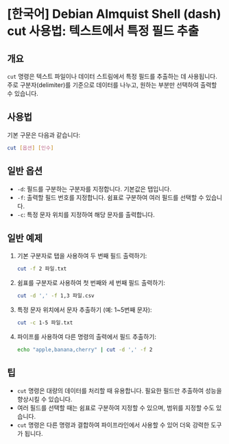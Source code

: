 # [한국어] Debian Almquist Shell (dash) cut 사용법: 텍스트에서 특정 필드 추출

## 개요
`cut` 명령은 텍스트 파일이나 데이터 스트림에서 특정 필드를 추출하는 데 사용됩니다. 주로 구분자(delimiter)를 기준으로 데이터를 나누고, 원하는 부분만 선택하여 출력할 수 있습니다.

## 사용법
기본 구문은 다음과 같습니다:

```bash
cut [옵션] [인수]
```

## 일반 옵션
- `-d`: 필드를 구분하는 구분자를 지정합니다. 기본값은 탭입니다.
- `-f`: 출력할 필드 번호를 지정합니다. 쉼표로 구분하여 여러 필드를 선택할 수 있습니다.
- `-c`: 특정 문자 위치를 지정하여 해당 문자를 출력합니다.

## 일반 예제
1. 기본 구분자로 탭을 사용하여 두 번째 필드 출력하기:
   ```bash
   cut -f 2 파일.txt
   ```

2. 쉼표를 구분자로 사용하여 첫 번째와 세 번째 필드 출력하기:
   ```bash
   cut -d ',' -f 1,3 파일.csv
   ```

3. 특정 문자 위치에서 문자 추출하기 (예: 1~5번째 문자):
   ```bash
   cut -c 1-5 파일.txt
   ```

4. 파이프를 사용하여 다른 명령의 출력에서 필드 추출하기:
   ```bash
   echo "apple,banana,cherry" | cut -d ',' -f 2
   ```

## 팁
- `cut` 명령은 대량의 데이터를 처리할 때 유용합니다. 필요한 필드만 추출하여 성능을 향상시킬 수 있습니다.
- 여러 필드를 선택할 때는 쉼표로 구분하여 지정할 수 있으며, 범위를 지정할 수도 있습니다.
- `cut` 명령은 다른 명령과 결합하여 파이프라인에서 사용할 수 있어 더욱 강력한 도구가 됩니다.